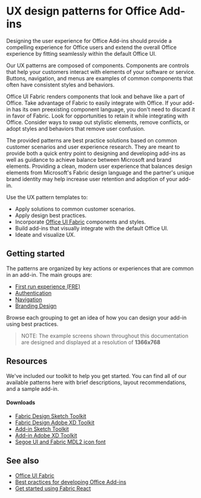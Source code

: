 # UX design patterns for Office Add-ins

Designing the user experience for Office Add-ins should provide a compelling experience for Office users and extend the overall Office experience by fitting seamlessly within the default Office UI.  

Our UX patterns are composed of components. Components are controls that help your customers interact with elements of your software or service. Buttons, navigation, and menus are examples of common components that often have consistent styles and behaviors.

Office UI Fabric renders components that look and behave like a part of Office. Take advantage of Fabric to easily integrate with Office. If your add-in has its own preexisting component language, you don't need to discard it in favor of Fabric. Look for opportunities to retain it while integrating with Office. Consider ways to swap out stylistic elements, remove conflicts, or adopt styles and behaviors that remove user confusion.

The provided patterns are best practice solutions based on common customer scenarios and user experience research. They are meant to provide both a quick entry point to designing and developing add-ins as well as guidance to achieve balance between Microsoft and brand elements. Providing a clean, modern user experience that balances design elements from Microsoft's Fabric design language and the partner's unique brand identity may help increase user retention and adoption of your add-in.

Use the UX pattern templates to:

* Apply solutions to common customer scenarios.
* Apply design best practices.
* Incorporate [Office UI Fabric](https://developer.microsoft.com/en-us/fabric#/get-started) components and styles.
* Build add-ins that visually integrate with the default Office UI.
* Ideate and visualize UX.


## Getting started

The patterns are organized by key actions or experiences that are common in an add-in. The main groups are:

* [First run experience (FRE)](../design/first-run-experience-patterns.md)
* [Authentication](../design/authentication-patterns.md)
* [Navigation](../design/navigation-patterns.md)
* [Branding Design](../design/branding-patterns.md)

Browse each grouping to get an idea of how you can design your add-in using best practices.



>NOTE: The example screens shown throughout this documentation are designed and displayed at a resolution of **1366x768**



## Resources

We've included our toolkit to help you get started. You can find all of our available patterns here with brief descriptions, layout recommendations, and a sample add-in.

#### Downloads

* [Fabric Design Sketch Toolkit](https://aka.ms/fabric-sketch-toolkit)
* [Fabric Design Adobe XD Toolkit](https://aka.ms/fabric-toolkit)
* [Add-in Sketch Toolkit](https://aka.ms/addins_sketch_toolkit)
* [Add-in Adobe XD Toolkit](https://aka.ms/addins_toolkit)
* [Segoe UI and Fabric MDL2 icon font](https://static2.sharepointonline.com/files/fabric/fabric-website/files/segoeui_fabricmdl2_icon_fonts.zip)



## See also
* [Office UI Fabric](https://developer.microsoft.com/en-us/fabric)
* [Best practices for developing Office Add-ins](https://docs.microsoft.com/en-us/office/dev/add-ins/concepts/add-in-development-best-practices)
* [Get started using Fabric React](https://docs.microsoft.com/en-us/office/dev/add-ins/design/using-office-ui-fabric-react)
